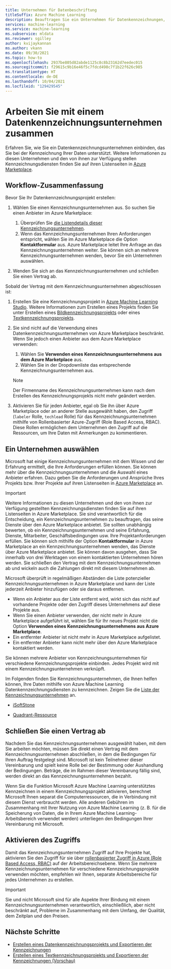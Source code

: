 ```yaml
---
title: Unternehmen für Datenbeschriftung
titleSuffix: Azure Machine Learning
description: Beauftragen Sie ein Unternehmen für Datenkennzeichnungen, das Sie bei der Kennzeichnung der Daten in Ihrem Datenkennzeichnungsprojekt unterstützt
services: machine-learning
ms.service: machine-learning
ms.subservice: mldata
ms.reviewer: sgilley
author: kvijaykannan
ms.author: vkann
ms.date: 09/30/2021
ms.topic: how-to
ms.openlocfilehash: 2937be805d82abde1125c8c8b23162d7eedec015
ms.sourcegitcommit: f29615c9b16e46f5c7fdcd498c7f1b22f626c985
ms.translationtype: HT
ms.contentlocale: de-DE
ms.lasthandoff: 10/04/2021
ms.locfileid: "129429545"
---
```

# <a name="work-with-a-data-labeling-vendor-company"></a>Arbeiten Sie mit einem Datenkennzeichnungsunternehmen zusammen

Erfahren Sie, wie Sie ein Datenkennzeichnungsunternehmen einbinden, das Sie bei der Kennzeichnung Ihrer Daten unterstützt. Weitere Informationen zu diesen Unternehmen und den von ihnen zur Verfügung stellen Kennzeichnungsdiensten finden Sie auf ihren Listenseiten in [Azure Marketplace](https://azuremarketplace.microsoft.com/marketplace/consulting-services?page=1&search=AzureMLVend).


## <a name="workflow-summary"></a>Workflow-Zusammenfassung

Bevor Sie Ihr Datenkennzeichnungsprojekt erstellen:

1. Wählen Sie einen Kennzeichnungsunternehmen aus.  So suchen Sie einen Anbieter im Azure Marketplace:
    1. Überprüfen Sie [die Listendetails dieser Kennzeichnungsunternehmen](https://azuremarketplace.microsoft.com/marketplace/consulting-services?page=1&search=AzureMLVend).
    1. Wenn das Kennzeichnungsunternehmen Ihren Anforderungen entspricht, wählen Sie im Azure Marketplace die Option **Kontaktformular** aus. Azure Marketplace leitet Ihre Anfrage an das Kennzeichnungsunternehmen weiter. Sie können sich an mehrere Kennzeichnungsunternehmen wenden, bevor Sie ein Unternehmen auswählen.

1. Wenden Sie sich an das Kennzeichnungsunternehmen und schließen Sie einen Vertrag ab.

Sobald der Vertrag mit dem Kennzeichnungsunternehmen abgeschlossen ist:

1. Erstellen Sie eine Kennzeichnungsprojekt in [Azure Machine Learning Studio](https://ml.azure.com). Weitere Informationen zum Erstellen eines Projekts finden Sie unter Erstellen eines [Bildkennzeichnungsprojekts](how-to-create-image-labeling-projects.md) oder eines [Textkennzeichnungsprojekts](how-to-create-text-labeling-projects.md).
1. Sie sind nicht auf die Verwendung eines Datenkennzeichnungsunternehmen von Azure Marketplace beschränkt.  Wenn Sie jedoch einen Anbieter aus dem Azure Marketplace verwenden:
    1. Wählen Sie **Verwenden eines Kennzeichnungsunternehmens aus dem Azure Marketplace** aus.
    1. Wählen Sie in der Dropdownliste das entsprechende Kennzeichnungsunternehmen aus.

    > [!NOTE]
    > Der Firmenname des Kennzeichnungsunternehmen kann nach dem Erstellen des Kennzeichnungsprojekts nicht mehr geändert werden.

1. Aktivieren Sie für jeden Anbieter, egal ob Sie ihn über Azure Marketplace oder an anderer Stelle ausgewählt haben, den Zugriff (`labeler` Rolle, `techlead` Rolle) für das Kennzeichnungsunternehmen mithilfe von Rollenbasierter Azure-Zugriff (Role Based Access, RBAC). Diese Rollen ermöglichen dem Unternehmen den Zugriff auf die Ressourcen, um Ihre Daten mit Anmerkungen zu kommentieren.

## <a name="select-a-company"></a><a name="review"></a> Ein Unternehmen auswählen

Microsoft hat einige Kennzeichnungsunternehmen mit dem Wissen und der Erfahrung ermittelt, die Ihre Anforderungen erfüllen können. Sie können mehr über die Kennzeichnungsunternehmen und die Auswahl eines Anbieter erfahren. Dazu geben Sie die Anforderungen und Ansprüche Ihres Projekts bzw. Ihrer Projekte auf ihren Listenseiten in [Azure Marketplace](https://azuremarketplace.microsoft.com/marketplace/consulting-services?page=1&search=AzureMLVend) an.

> [!IMPORTANT]
> Weitere Informationen zu diesen Unternehmen und den von ihnen zur Verfügung gestellten Kennzeichnungsdiensten finden Sie auf ihren Listenseiten in Azure Marketplace. Sie sind verantwortlich für die Entscheidung, ein Kennzeichnungsunternehmen zu beauftragen, das seine Dienste über den Azure Marketplace anbietet. Sie sollten unabhängig bewerten, ob ein Kennzeichnungsunternehmen und seine Erfahrung, Dienste, Mitarbeiter, Geschäftsbedingungen usw. Ihre Projektanforderungen erfüllen. Sie können sich mithilfe der Option **Kontaktformular** in Azure Marketplace an ein Kennzeichnungsunternehmen wenden, das Dienste über Azure Marketplace anbietet. Sie können davon ausgehen, dass Sie innerhalb von drei Werktagen von einem kontaktierten Unternehmen hören werden. Sie schließen den Vertrag mit dem Kennzeichnungsunternehmen ab und wickeln auch die Zahlungen direkt mit diesem Unternehmen ab.

Microsoft überprüft in regelmäßigen Abständen die Liste potenzieller Kennzeichnungsunternehmen in Azure Marketplace und kann der Liste jederzeit Anbieter hinzufügen oder sie daraus entfernen.  

* Wenn ein Anbieter aus der Liste entfernt wird, wirkt sich das nicht auf vorhandene Projekte oder den Zugriff dieses Unternehmens auf diese Projekte aus.
* Wenn Sie einen Anbieter verwenden, der nicht mehr in Azure Marketplace aufgeführt ist, wählen Sie für Ihr neues Projekt nicht die Option **Verwenden eines Kennzeichnungsunternehmens aus Azure Marketplace**.
* Ein entfernter Anbieter ist nicht mehr in Azure Marketplace aufgelistet.
* Ein entfernter Anbieter kann nicht mehr über den Azure Marketplace kontaktiert werden.

Sie können mehrere Anbieter von Kennzeichnungsunternehmen für verschiedene Kennzeichnungsprojekte einbinden. Jedes Projekt wird mit einem Kennzeichnungsunternehmen verknüpft.

Im Folgenden finden Sie Kennzeichnungsunternehmen, die Ihnen helfen können, Ihre Daten mithilfe von Azure Machine Learning Datenkennzeichnungsdiensten zu kennzeichnen. Zeigen Sie die [Liste der Kennzeichnungsunternehmen](https://azuremarketplace.microsoft.com/marketplace/consulting-services?page=1&search=AzureMLVend) an.

* [iSoftStone](https://azuremarketplace.microsoft.com/marketplace/consulting-services/isoftstoneinc1614950352893.20210527) 

* [Quadrant-Ressource](https://azuremarketplace.microsoft.com/marketplace/consulting-services/quadrantresourcellc1587325810226.quadrant_resource_data_labeling)

## <a name="enter-into-a-contract"></a>Schließen Sie einen Vertrag ab 

Nachdem Sie das Kennzeichnungsunternehmen ausgewählt haben, mit dem Sie arbeiten möchten, müssen Sie direkt einen Vertrag mit dem Kennzeichnungsunternehmen abschließen, in dem die Bedingungen für Ihren Auftrag festgelegt sind. Microsoft ist kein Teilnehmer dieser Vereinbarung und spielt keine Rolle bei der Bestimmung oder Aushandlung der Bedingungen. Beträge, die im Rahmen dieser Vereinbarung fällig sind, werden direkt an das Kennzeichnungsunternehmen bezahlt.

Wenn Sie die Funktion Microsoft Azure Machine Learning unterstütztes Kennzeichnen in einem Kennzeichnungsprojekt aktivieren, berechnet Microsoft Ihnen separat die Computerressourcen, die in Verbindung mit diesem Dienst verbraucht werden. Alle anderen Gebühren im Zusammenhang mit Ihrer Nutzung von Azure Machine Learning (z. B. für die Speicherung von Daten, die in Ihrem Azure Machine Learning-Arbeitsbereich verwendet werden) unterliegen den Bedingungen Ihrer Vereinbarung mit Microsoft.

## <a name="enable-access"></a>Aktivieren des Zugriffs

Damit das Kennzeichnungsunternehmen Zugriff auf Ihre Projekte hat, aktivieren Sie den Zugriff für sie über [rollenbasierter Zugriff in Azure (Role Based Access, RBAC)](how-to-assign-roles.md#manage-workspace-access) auf der Arbeitsbereichsebene.  Wenn Sie mehrere Kennzeichnungsunternehmen für verschiedene Kennzeichnungsprojekte verwenden möchten, empfehlen wir Ihnen, separate Arbeitsbereiche für jedes Unternehmen zu erstellen.

> [!IMPORTANT]
> Sie und nicht Microsoft sind für alle Aspekte Ihrer Bindung mit einem Kennzeichnungsunternehmen verantwortlich, einschließlich, aber nicht beschränkt auf, Probleme im Zusammenhang mit dem Umfang, der Qualität, dem Zeitplan und den Preisen.

## <a name="next-steps"></a>Nächste Schritte

* [Erstellen eines Datenkennzeichnungsprojekts und Exportieren der Kennzeichnungen](how-to-create-image-labeling-projects.md)
* [Erstellen eines Textkennzeichnungsprojekts und Exportieren der Kennzeichnungen (Vorschau)](how-to-create-text-labeling-projects.md)